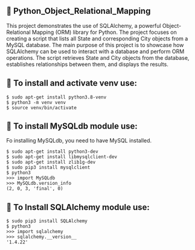 ## :satellite: Python_Object_Relational_Mapping

This project demonstrates the use of SQLAlchemy, a powerful Object-Relational Mapping (ORM) library for Python. The project focuses on creating a script that lists all State and corresponding City objects from a MySQL database.
The main purpose of this project is to showcase how SQLAlchemy can be used to interact with a database and perform ORM operations. The script retrieves State and City objects from the database, establishes relationships between them, and displays the results.

## :file_folder: To install and activate venv use:
```
$ sudo apt-get install python3.8-venv
$ python3 -m venv venv
$ source venv/bin/activate
```
## :file_folder: To install MySQLdb module use:
Fo installing MySQLdb, you need to have MySQL installed.
```
$ sudo apt-get install python3-dev
$ sudo apt-get install libmysqlclient-dev
$ sudo apt-get install zlib1g-dev
$ sudo pip3 install mysqlclient
$ python3
>>> import MySQLdb
>>> MySQLdb.version_info
(2, 0, 3, 'final', 0)
```
## :file_folder: To Install SQLAlchemy module use:
```
$ sudo pip3 install SQLAlchemy
$ python3
>>> import sqlalchemy
>>> sqlalchemy.__version__
'1.4.22'
```
